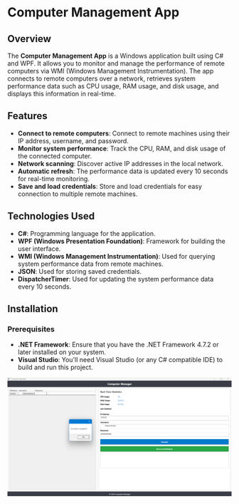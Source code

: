 # Computer Management App

## Overview
The **Computer Management App** is a Windows application built using C# and WPF. It allows you to monitor and manage the performance of remote computers via WMI (Windows Management Instrumentation). The app connects to remote computers over a network, retrieves system performance data such as CPU usage, RAM usage, and disk usage, and displays this information in real-time. 

## Features
- **Connect to remote computers**: Connect to remote machines using their IP address, username, and password.
- **Monitor system performance**: Track the CPU, RAM, and disk usage of the connected computer.
- **Network scanning**: Discover active IP addresses in the local network.
- **Automatic refresh**: The performance data is updated every 10 seconds for real-time monitoring.
- **Save and load credentials**: Store and load credentials for easy connection to multiple remote machines.

## Technologies Used
- **C#**: Programming language for the application.
- **WPF (Windows Presentation Foundation)**: Framework for building the user interface.
- **WMI (Windows Management Instrumentation)**: Used for querying system performance data from remote machines.
- **JSON**: Used for storing saved credentials.
- **DispatcherTimer**: Used for updating the system performance data every 10 seconds.

## Installation

### Prerequisites
- **.NET Framework**: Ensure that you have the .NET Framework 4.7.2 or later installed on your system.
- **Visual Studio**: You'll need Visual Studio (or any C# compatible IDE) to build and run this project.

![Description of the image](ComputerManager.png)
